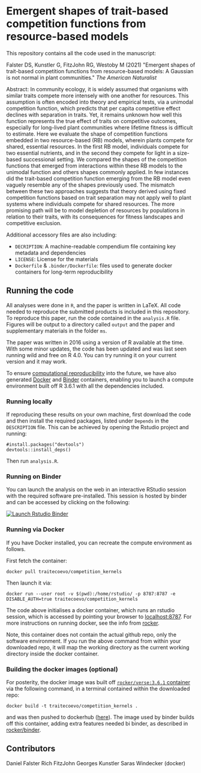 # Emergent shapes of trait-based competition functions from resource-based models

This repository contains all the code used in the manuscript:

Falster DS, Kunstler G, FitzJohn RG, Westoby M (2021) "Emergent shapes of trait-based competition functions from resource-based models: A Gaussian is not normal in plant communities." *The American Naturalist*

Abstract: In community ecology, it is widely assumed that organisms with similar traits compete more intensely with one another for resources. This assumption is often encoded into theory and empirical tests, via a unimodal competition function, which predicts that per capita competitive effect declines with separation in traits. Yet, it remains unknown how well this function represents the true effect of traits on competitive outcomes, especially for long-lived plant communities where lifetime fitness is difficult to estimate. Here we evaluate the shape of competition functions embedded in two resource-based (RB) models, wherein plants compete for shared, essential resources. In the first RB model, individuals compete for two essential nutrients, and in the second they compete for light in a size-based successional setting. We compared the shapes of the competition functions that emerged from interactions within these RB models to the unimodal function and others shapes commonly applied. In few instances did the trait-based competition function emerging from the RB model even vaguely resemble any of the shapes previously used. The mismatch between these two approaches suggests that theory derived using fixed competition functions based on trait separation may not apply well to plant systems where individuals compete for shared resources. The more promising path will be to model depletion of resources by populations in relation to their traits, with its consequences for fitness landscapes and competitive exclusion. 

Additional accessory files are also including:

- `DECRIPTION`: A machine-readable compendium file containing key metadata and dependencies 
- `LICENSE`: License for the materials
- `Dockerfile` & `.binder/Dockerfile`: files used to generate docker containers for long-term reproducibility

## Running the code

All analyses were done in `R`, and the paper is written in LaTeX. All code needed to reproduce the submitted products is included in this repository. To reproduce this paper, run the code contained in the `analysis.R` file. Figures will be output to a directory called `output` and the paper and supplementary materials in the folder `ms`.


The paper was written in 2016 using a version of R available at the time. With some minor updates, the code has been updated and was last seen running wild and free on R 4.0. You can try running it on your current version and it may work. 

To ensure [computational reproducibility](https://www.britishecologicalsociety.org/wp-content/uploads/2017/12/guide-to-reproducible-code.pdf) into the future, we have also generated [Docker](http://dockerhub.com) and [Binder](https://mybinder.org) containers, enabling you to launch a compute environment built off R 3.6.1 with all the dependencies included.

### Running locally

If reproducing these results on your own machine, first download the code and then install the required packages, listed under `Depends` in the `DESCRIPTION` file. This can be achieved by opening the Rstudio project and running:

```{r}
#install.packages("devtools")
devtools::install_deps()
```

Then run `analysis.R`. 

### Running on Binder 

You can launch the analysis on the web in an interactive RStudio session with the required software pre-installed. This session is hosted by binder and can be accessed by clicking on the following:

[![Launch Rstudio Binder](http://mybinder.org/badge_logo.svg)](https://mybinder.org/v2/gh/traitecoevo/competition_kernels/master?urlpath=rstudio)

### Running via Docker

If you have Docker installed, you can recreate the compute environment as follows. 

First fetch the container:

```
docker pull traitecoevo/competition_kernels
```

Then launch it via:

```
docker run --user root -v $(pwd):/home/rstudio/ -p 8787:8787 -e DISABLE_AUTH=true traitecoevo/competition_kernels
```

The code above initialises a docker container, which runs an rstudio session, which is accessed by pointing your browser to [localhost:8787](http://localhost:8787). For more instructions on running docker, see the info from [rocker](https://hub.docker.com/r/rocker/rstudio).

Note, this container does not contain the actual github repo, only the software environment. If you run the above command from within your downloaded repo, it will map the working directory as the current working directory inside the docker container.

### Building the docker images (optional)

For posterity, the docker image was built off [`rocker/verse:3.6.1` container](https://hub.docker.com/r/rocker/verse) via the following command, in a terminal contained within the downloaded repo:

```
docker build -t traitecoevo/competition_kernels .
```

and was then pushed to dockerhub ([here](https://cloud.docker.com/u/traitecoevo/repository/docker/traitecoevo/competition_kernels)). The image used by binder builds off this container, adding extra features needed bi binder, as described in [rocker/binder](https://hub.docker.com/r/rocker/binder/dockerfile).


Contributors
------------------------
Daniel Falster
Rich FitzJohn
Georges Kunstler
Saras Windecker (docker)
